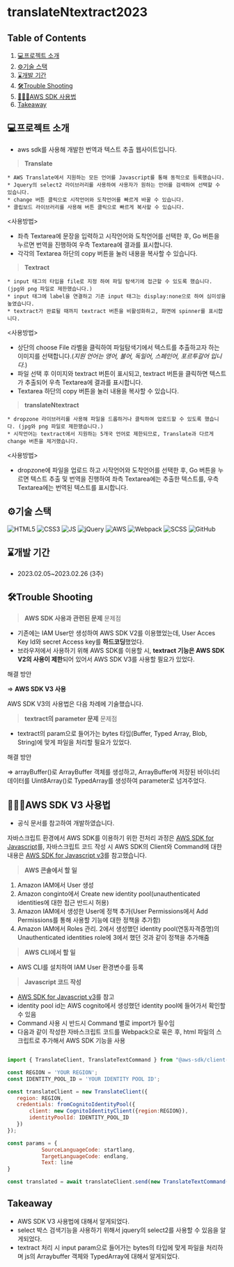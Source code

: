# translateNtextract2023

## Table of Contents
1. [💻프로젝트 소개](#프로젝트-소개)
2. [⚙️기술 스택](#기술-스택)
3. [⌛개발 기간](#개발-기간)
3. [🛠️Trouble Shooting](#trouble-shooting)
4. [👩🏻‍🏫AWS SDK 사용법](#AWS-SDK-사용법)
5. [Takeaway](#Takeaway)

## 💻프로젝트 소개

* aws sdk를 사용해 개발한 번역과 텍스트 추출 웹사이트입니다.

> **Translate**

    * AWS Translate에서 지원하는 모든 언어를 Javascript를 통해 동적으로 등록했습니다.
    * Jquery의 select2 라이브러리를 사용하여 사용자가 원하는 언어를 검색하여 선택할 수 있습니다.
    * change 버튼 클릭으로 시작언어와 도착언어를 빠르게 바꿀 수 있습니다.
    * 클립보드 라이브러리를 사용해 버튼 클릭으로 빠르게 복사할 수 있습니다.
    
<사용방법>
* 좌측 Textarea에 문장을 입력하고 시작언어와 도착언어를 선택한 후, Go 버튼을 누르면 번역을 진행하여 우측 Textarea에 결과를 표시합니다.
* 각각의 Textarea 하단의 copy 버튼을 눌러 내용을 복사할 수 있습니다.

> **Textract**

    * input 태그의 타입을 file로 지정 하여 파일 탐색기에 접근할 수 있도록 했습니다. (jpg와 png 파일로 제한했습니다.)
    * input 태그에 label을 연결하고 기존 input 태그는 display:none으로 하여 심미성을 높였습니다. 
    * textract가 완료될 때까지 textract 버튼을 비활성화하고, 화면에 spinner를 표시합니다.

<사용방법>
 * 상단의 choose File 라벨을 클릭하여 파일탐색기에서 텍스트를 추출하고자 하는 이미지를 선택합니다.(*지원 언어는 영어, 불어, 독일어, 스페인어, 포르투갈어 입니다.*)
 * 파일 선택 후 이미지와 textract 버튼이 표시되고, textract 버튼을 클릭하면 텍스트가 추출되어 우측 Textarea에 결과를 표시합니다.
 * Textarea 하단의 copy 버튼을 눌러 내용을 복사할 수 있습니다.
 
 > **translateNtextract**
 
    * dropzone 라이브러리를 사용해 파일을 드롭하거나 클릭하여 업로드할 수 있도록 했습니다. (jpg와 png 파일로 제한했습니다.)
    * 시작언어는 textract에서 지원하는 5개국 언어로 제한되므로, Translate과 다르게 change 버튼을 제거했습니다.
    
 <사용방법>
   * dropzone에 파일을 업로드 하고 시작언어와 도착언어를 선택한 후, Go 버튼을 누르면 텍스트 추출 및 번역을 진행하여 좌측 Textarea에는 추출한 텍스트를, 우측 Textarea에는 번역된 텍스트를 표시합니다.
    
## ⚙️기술 스택

<img alt="HTML5" src="https://img.shields.io/badge/html5-E34F26?style=for-the-badge&logo=html5&logoColor=white"> <img alt="CSS3" src="https://img.shields.io/badge/css-1572B6?style=for-the-badge&logo=css3&logoColor=white"> 
<img alt="JS" src="https://img.shields.io/badge/javascript-F7DF1E?style=for-the-badge&logo=javascript&logoColor=black">
<img alt="jQuery" src="https://img.shields.io/badge/jquery-0769AD?style=for-the-badge&logo=jquery&logoColor=white">
<img alt="AWS" src="https://img.shields.io/badge/Amazon AWS-f7f7f7?style=for-the-badge&logo=Amazon AWS&logoColor=f89400">
<img alt="Webpack" src="https://img.shields.io/badge/webpack-8DD6F9?style=for-the-badge&logo=webpack&logoColor=black">
<img alt="SCSS" src="https://img.shields.io/badge/SCSS-cc6699.svg?&amp;style=for-the-badge&amp;logo=Sass&amp;logoColor=white">
<img alt="GitHub" src="https://img.shields.io/badge/github-181717?style=for-the-badge&logo=github&logoColor=white">

## ⌛개발 기간
* 2023.02.05~2023.02.26 (3주)

## 🛠️Trouble Shooting
> **AWS SDK 사용과 관련된 문제**
문제점
* 기존에는 IAM User만 생성하여 AWS SDK V2를 이용했었는데, User Acces Key Id와 secret Access key를 **하드코딩**했었다.
* 브라우저에서 사용하기 위해 AWS SDK를 이용할 시, **textract 기능은 AWS SDK V2의 사용이 제한**되어 있어서 AWS SDK V3를 사용할 필요가 있었다.

해결 방안

=>    **AWS SDK V3 사용**

AWS SDK V3의 사용법은 다음 차례에 기술했습니다.

> **textract의 parameter 문제**
문제점
* textract의 param으로 들어가는 bytes 타입(Buffer, Typed Array, Blob, String)에 맞게 파일을 처리할 필요가 있었다.

해결 방안

=>  arrayBuffer()로 ArrayBuffer 객체를 생성하고, ArrayBuffer에 저장된 바이너리 데이터를 Uint8Array()로 TypedArray를 생성하여 parameter로 넘겨주었다.

## 👩🏻‍🏫AWS SDK V3 사용법
* 공식 문서를 참고하여 개발하였습니다.

자바스크립트 환경에서 AWS SDK를 이용하기 위한 전처리 과정은 [AWS SDK for Javascript](https://docs.aws.amazon.com/sdk-for-javascript/v3/developer-guide/getting-started-browser.html)를,
자바스크립트 코드 작성 시 AWS SDK의 Client와 Command에 대한 내용은 [AWS SDK for Javascript v3](https://docs.aws.amazon.com/AWSJavaScriptSDK/v3/latest/index.html)를 참고했습니다.

> **AWS 콘솔에서 할 일**
 1) Amazon IAM에서 User 생성
 2) Amazon conginto에서 Create new identity pool(unauthenticated identities에 대한 접근 반드시 허용)
 3) Amazon IAM에서 생성한 User에 정책 추가(User Permissions에서 Add Permissions를 통해 사용할 기능에 대한 정책을 추가함)
 4) Amazon IAM에서 Roles 관리. 2에서 생성했던 identity pool(연동자격증명)의 Unauthenticated identities role에 3에서 했던 것과 같이 정책을 추가해줌
 
> **AWS CLI에서 할 일**
  * AWS CLI를 설치하여 IAM User 환경변수를 등록

> **Javascript 코드 작성**

  * [AWS SDK for Javascript v3](https://docs.aws.amazon.com/AWSJavaScriptSDK/v3/latest/index.html)를 참고
  * identity pool id는 AWS cognito에서 생성했던 identity pool에 들어가서 확인할 수 있음
  * Command 사용 시 반드시 Command 별로 import가 필수임 
  * 다음과 같이 작성한 자바스크립트 코드를 Webpack으로 묶은 후, html 파일의 스크립트로 추가해서 AWS SDK 기능을 사용
 ```javascript
 
import { TranslateClient, TranslateTextCommand } from "@aws-sdk/client-translate";
 
const REGION = 'YOUR REGION';
const IDENTITY_POOL_ID = 'YOUR IDENTITY POOL ID';

const translateClient = new TranslateClient({
    region: REGION,
    credentials: fromCognitoIdentityPool({
        client: new CognitoIdentityClient({region:REGION}),
        identityPoolId: IDENTITY_POOL_ID
    })
});

const params = { 
            SourceLanguageCode: startlang,
            TargetLanguageCode: endlang,
            Text: line
 }
 
const translated = await translateClient.send(new TranslateTextCommand(params));
```

## Takeaway
  * AWS SDK V3 사용법에 대해서 알게되었다.
  * select 박스 검색기능을 사용하기 위해서 jquery의 select2를 사용할 수 있음을 알게되었다.
  * textract 처리 시 input param으로 들어가는 bytes의 타입에 맞게 파일을 처리하며 js의 Arraybuffer 객체와 TypedArray에 대해서 알게되었다.

